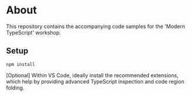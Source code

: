 # About

This repository contains the accompanying code samples for the 'Modern TypeScript' workshop.

## Setup

```npm install```

[Optional] Within VS Code, ideally install the recommended extensions, which help by providing advanced TypeScript inspection and code region folding.
